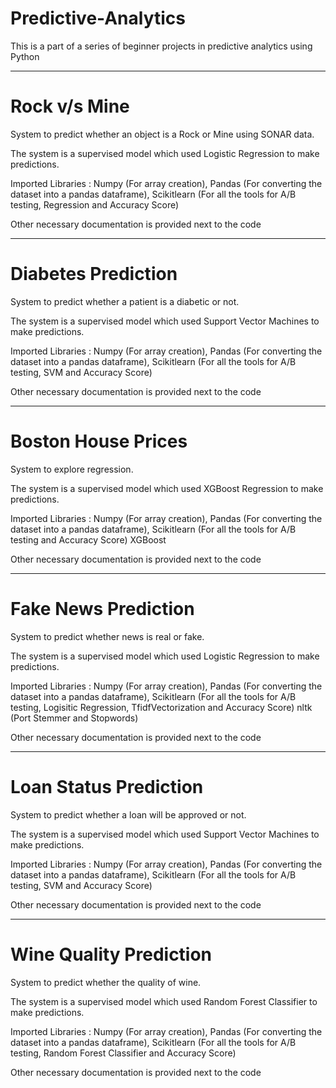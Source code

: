 # Predictive-Analytics

This is a part of a series of beginner projects in predictive analytics using Python

-----------------------------------------------------------------------------------------------------------------------------------------------------------------------

# Rock v/s Mine

System to predict whether an object is a Rock or Mine using SONAR data.

The system is a supervised model which used Logistic Regression to make predictions.

Imported Libraries : Numpy (For array creation),
                     Pandas (For converting the dataset into a pandas dataframe),
                     Scikitlearn (For all the tools for A/B testing, Regression and Accuracy Score)
                     
Other necessary documentation is provided next to the code

-----------------------------------------------------------------------------------------------------------------------------------------------------------------------

# Diabetes Prediction 

System to predict whether a patient is a diabetic or not.

The system is a supervised model which used Support Vector Machines to make predictions.

Imported Libraries : Numpy (For array creation),
                     Pandas (For converting the dataset into a pandas dataframe),
                     Scikitlearn (For all the tools for A/B testing, SVM and Accuracy Score)
                     
Other necessary documentation is provided next to the code

-----------------------------------------------------------------------------------------------------------------------------------------------------------------------

# Boston House Prices

System to explore regression.

The system is a supervised model which used XGBoost Regression to make predictions.

Imported Libraries : Numpy (For array creation),
                     Pandas (For converting the dataset into a pandas dataframe),
                     Scikitlearn (For all the tools for A/B testing and Accuracy Score)
                     XGBoost
                     
Other necessary documentation is provided next to the code

-----------------------------------------------------------------------------------------------------------------------------------------------------------------------

# Fake News Prediction

System to predict whether news is real or fake.

The system is a supervised model which used Logistic Regression to make predictions.

Imported Libraries : Numpy (For array creation),
                     Pandas (For converting the dataset into a pandas dataframe),
                     Scikitlearn (For all the tools for A/B testing, Logisitic Regression, TfidfVectorization and Accuracy Score)
                     nltk (Port Stemmer and Stopwords)
                     
Other necessary documentation is provided next to the code

-----------------------------------------------------------------------------------------------------------------------------------------------------------------------

# Loan Status Prediction

System to predict whether a loan will be approved or not.

The system is a supervised model which used Support Vector Machines to make predictions.

Imported Libraries : Numpy (For array creation),
                     Pandas (For converting the dataset into a pandas dataframe),
                     Scikitlearn (For all the tools for A/B testing, SVM and Accuracy Score)
                     
Other necessary documentation is provided next to the code

-----------------------------------------------------------------------------------------------------------------------------------------------------------------------

# Wine Quality Prediction

System to predict whether the quality of wine.

The system is a supervised model which used Random Forest Classifier to make predictions.

Imported Libraries : Numpy (For array creation),
                     Pandas (For converting the dataset into a pandas dataframe),
                     Scikitlearn (For all the tools for A/B testing, Random Forest Classifier and Accuracy Score)
                     
Other necessary documentation is provided next to the code
